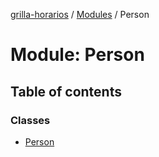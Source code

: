 [grilla-horarios](../README.md) / [Modules](../modules.md) / Person

# Module: Person

## Table of contents

### Classes

- [Person](../classes/Person.Person.md)
